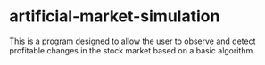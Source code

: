 # artificial-market-simulation
This is a program designed to allow the user to observe and detect profitable changes in the stock market based on a basic algorithm. 
